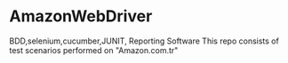# AmazonWebDriver

BDD,selenium,cucumber,JUNIT, Reporting Software
This repo consists of test scenarios performed on "Amazon.com.tr"
